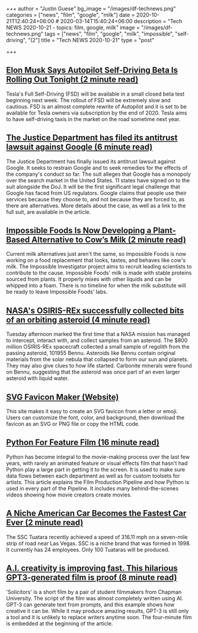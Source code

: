 +++
author = "Justin Guese"
bg_image = "/images/df-technews.png"
categories = ["news", "film", "google", "milk"]
date = 2020-10-21T12:40:24+06:00 # 2020-03-14T15:40:24+06:00
description = "Tech NEWS 2020-10-21 - topics: film, google, milk"
image = "/images/df-technews.png"
tags = ["news", "film", "google", "milk", "impossible", "self-driving", "(2"]
title = "Tech NEWS 2020-10-21"
type = "post"

+++

## [Elon Musk Says Autopilot Self-Driving Beta Is Rolling Out Tonight (2 minute read)](https://www.caranddriver.com/news/a34347927/tesla-autopilot-fsd-self-driving-beta//1/010001754aa16238-ca50999f-4e32-4590-b039-0f12b2a0a7c8-000000/xzuU2mZosc54vwYOYUy9hPoW0TYTzpOd-Blh3rhOrKI=163)

Tesla's Full Self-Driving (FSD) will be available in a small closed beta test beginning next week. The rollout of FSD will be extremely slow and cautious. FSD is an almost complete rewrite of Autopilot and it is set to be available for Tesla owners via subscription by the end of 2020. Tesla aims to have self-driving taxis in the market on the road sometime next year.

## [The Justice Department has filed its antitrust lawsuit against Google (6 minute read)](https://techcrunch.com/2020/10/20/justice-department-will-reportedly-file-its-antitrust-lawsuit-against-google-today//1/010001754aa16238-ca50999f-4e32-4590-b039-0f12b2a0a7c8-000000/H4iUTndZh3vrg-KGtO1bcPSb3gCEfnBWIS-3LZeWmpM=163)

The Justice Department has finally issued its antitrust lawsuit against Google. It seeks to restrain Google and to seek remedies for the effects of the company's conduct so far. The suit alleges that Google has a monopoly over the search market in the United States. 11 states have signed on to the suit alongside the DoJ. It will be the first significant legal challenge that Google has faced from US regulators. Google claims that people use their services because they choose to, and not because they are forced to, as there are alternatives. More details about the case, as well as a link to the full suit, are available in the article.

## [Impossible Foods Is Now Developing a Plant-Based Alternative to Cow’s Milk (2 minute read)](https://gizmodo.com/impossible-foods-is-now-developing-a-plant-based-altern-1845425703/1/010001754aa16238-ca50999f-4e32-4590-b039-0f12b2a0a7c8-000000/ktE71hFucNWefhF0efe4WYO-GVyq5unujjqBP0I83MA=163)

Current milk alternatives just aren't the same, so Impossible Foods is now working on a food replacement that looks, tastes, and behaves like cow's milk. The Impossible Investigator project aims to recruit leading scientists to contribute to the cause. Impossible Foods' milk is made with stable proteins sourced from plants. It properly mixes with other liquids and can be whipped into a foam. There is no timeline for when the milk substitute will be ready to leave Impossible Foods' labs.

## [NASA's OSIRIS-REx successfully collected bits of an orbiting asteroid (4 minute read)](https://www.engadget.com/nasa-osiris-rex-bennu-sample-collection-221523176.html/1/010001754aa16238-ca50999f-4e32-4590-b039-0f12b2a0a7c8-000000/M3no07ewIlO17kwNmnVXsT4hPKfIhgNkdWFCv9rdu-U=163)

Tuesday afternoon marked the first time that a NASA mission has managed to intercept, interact with, and collect samples from an asteroid. The $800 million OSIRIS-REx spacecraft collected a small sample of regolith from the passing asteroid, 101955 Bennu. Asteroids like Bennu contain original materials from the solar nebula that collapsed to form our sun and planets. They may also give clues to how life started. Carbonite minerals were found on Bennu, suggesting that the asteroid was once part of an even larger asteroid with liquid water.

## [SVG Favicon Maker (Website)](https://formito.com/tools/favicon/1/010001754aa16238-ca50999f-4e32-4590-b039-0f12b2a0a7c8-000000/XivHSjMF0Ab0pWi_SYv69Yp-BNLVL4mEdARq6efexiI=163)

This site makes it easy to create an SVG favicon from a letter or emoji. Users can customize the font, color, and background, then download the favicon as an SVG or PNG file or copy the HTML code.

## [Python For Feature Film (16 minute read)](https://www.gfx.dev/python-for-feature-film/1/010001754aa16238-ca50999f-4e32-4590-b039-0f12b2a0a7c8-000000/jKA6ISiJEqH-doZs8Q5-sN3Rl-jZxL6Olq00hVh9uTg=163)

Python has become integral to the movie-making process over the last few years, with rarely an animated feature or visual effects film that hasn't had Python play a large part in getting it to the screen. It is used to make sure data flows between each department as well as for custom toolsets for artists. This article explains the Film Production Pipeline and how Python is used in every part of the Pipeline. It includes many behind-the-scenes videos showing how movie creators create movies.

## [A Niche American Car Becomes the Fastest Car Ever (2 minute read)](https://interestingengineering.com/a-niche-american-car-becomes-the-fastest-car-ever/1/010001754aa16238-ca50999f-4e32-4590-b039-0f12b2a0a7c8-000000/ho7HOUYd59H6p4D9WdqGPHhwqMZdYWCtznMY1KvfbQc=163)

The SSC Tuatara recently achieved a speed of 316.11 mph on a seven-mile strip of road near Las Vegas. SSC is a niche brand that was formed in 1998. It currently has 24 employees. Only 100 Tuataras will be produced.

## [A.I. creativity is improving fast. This hilarious GPT3-generated film is proof (8 minute read)](https://www.digitaltrends.com/features/solicitors-gpt3-future-of-filmmaking//1/010001754aa16238-ca50999f-4e32-4590-b039-0f12b2a0a7c8-000000/WJG_jshm5vJ-NAOauBIxeaHBunEGPa0gGb18XmqthTA=163)

'Solicitors' is a short film by a pair of student filmmakers from Chapman University. The script of the film was almost completely written using AI. GPT-3 can generate text from prompts, and this example shows how creative it can be. While it may produce amazing results, GPT-3 is still only a tool and it is unlikely to replace writers anytime soon. The four-minute film is embedded at the beginning of the article.

